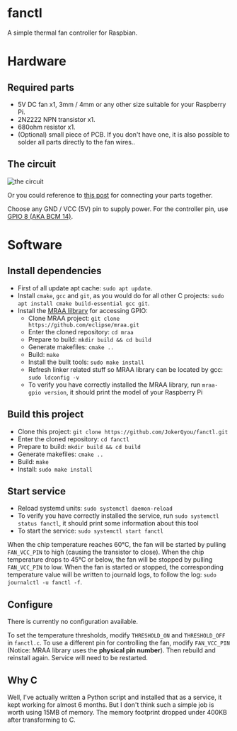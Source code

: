 # fanctl

A simple thermal fan controller for Raspbian.

# Hardware

## Required parts

- 5V DC fan x1, 3mm / 4mm or any other size suitable for your Raspberry Pi.
- 2N2222 NPN transistor x1.
- 680ohm resistor x1.
- (Optional) small piece of PCB. If you don't have one, it is also possible to solder all parts directly to the fan wires..

## The circuit

![the circuit](https://i.imgur.com/jw3qqDq.png)

Or you could reference to [this post](https://howchoo.com/g/ote2mjkzzta/control-raspberry-pi-fan-temperature-python#a-explanation-of-the-circuit) for connecting your parts together.

Choose any GND / VCC (5V) pin to supply power. For the controller pin, use [GPIO 8 (AKA BCM 14)](https://pinout.xyz/pinout/pin8_gpio14).

# Software

## Install dependencies

- First of all update apt cache: `sudo apt update`.
- Install `cmake`, `gcc` and `git`, as you would do for all other C projects: `sudo apt install cmake build-essential gcc git`.
- Install the [MRAA lilbrary](https://github.com/eclipse/mraa) for accessing GPIO:
  - Clone MRAA project: `git clone https://github.com/eclipse/mraa.git`
  - Enter the cloned repository: `cd mraa`
  - Prepare to build: `mkdir build && cd build`
  - Generate makefiles: `cmake ..`
  - Build: `make`
  - Install the built tools: `sudo make install`
  - Refresh linker related stuff so MRAA library can be located by gcc: `sudo ldconfig -v`
  - To verify you have correctly installed the MRAA library, run `mraa-gpio version`, it should print the model of your Raspberry Pi

## Build this project

- Clone this project: `git clone https://github.com/JokerQyou/fanctl.git`
- Enter the cloned repository: `cd fanctl`
- Prepare to build: `mkdir build && cd build`
- Generate makefiles: `cmake ..`
- Build: `make`
- Install: `sudo make install`

## Start service

- Reload systemd units: `sudo systemctl daemon-reload`
- To verify you have correctly installed the service, run `sudo systemctl status fanctl`, it should print some information about this tool
- To start the service: `sudo systemctl start fanctl`

When the chip temperature reaches 60°C, the fan will be started by pulling `FAN_VCC_PIN` to high (causing the transistor to close). When the chip temperature drops to 45°C or below, the fan will be stopped by pulling `FAN_VCC_PIN` to low. When the fan is started or stopped, the corresponding temperature value will be written to journald logs, to follow the log: `sudo journalctl -u fanctl -f`.

## Configure

There is currently no configuration available.

To set the temperature thresholds, modify `THRESHOLD_ON` and `THRESHOLD_OFF` in `fanctl.c`. To use a different pin for controlling the fan, modify `FAN_VCC_PIN` (Notice: MRAA library uses the **physical pin number**). Then rebuild and reinstall again. Service will need to be restarted.

## Why C

Well, I've actually written a Python script and installed that as a service, it kept working for almost 6 months. But I don't think such a simple job is worth using 15MB of memory. The memory footprint dropped under 400KB after transforming to C.
